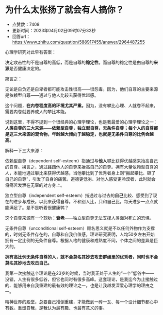 # 为什么太张扬了就会有人搞你？
- 点赞数：7408
- 更新时间：2023年04月02日09时07分32秒
- 回答url：https://www.zhihu.com/question/588917455/answer/2964487255
<body>
 <p data-pid="L4g1ctG2">心理学研究对此早有答案：</p>
 <p data-pid="f3t4gM42">决定攻击性的不是自尊的高低，而是自尊的<b>稳定性</b>。而自尊的稳定性是由自尊的<b>来源</b>是否健康决定的。</p>
 <p data-pid="FZ4Z0_dZ">简言之：</p>
 <p data-pid="MDleg12B">无论是自负还是自卑者都可能攻击性很高——很怨毒。因为，他们自尊的主要来源是依赖型自尊——通过与他人比较去获得优越感。</p>
 <p data-pid="TX_WE7_D">这个问题，<b>在内卷程度高的环境尤其严重。</b>因为，没有攀比心理、人就卷不起来，需要内卷就要养成人的攀比本能。</p>
 <p data-pid="1PNl3bFy">说到这里，不得不提到一个很经典的心理学理论，也是我最爱的心理学理论之一：<b>人类自尊的三大来源——依赖型自尊，独立型自尊，无条件自尊；每个人的自尊都是这三大来源的混合物，年龄越大倾向于越稳定，也就是无条件自尊的比例会越高。</b></p>
 <p data-pid="lIfcMkv4">解释一下三大来源：</p>
 <p data-pid="ZCSd2URo">依赖型自尊（dependent self-esteem）指通过与<b>他人</b>攀比获得优越感来抬高自己的自尊。换言之，通过践踏他人的自尊来抬高自己的自尊。拥有大量依赖型自尊的人，本能地通过攀比来获得优越感，当他攀比到了优秀者身上则“搬起攀比、砸了自己的自尊”，引发了自身的痛苦。道德更低劣、对他人感受更冷漠者，此时就会将痛苦发泄在无辜的对方身上。</p>
 <p data-pid="QJ2HXH0i">独立型自尊（independent self-esteem）指通过与过去的<b>自己</b>比较、感受到了现在的进步与成长，以此来获得自尊。不和别人比，只和自己比，每天进步一点点就能满足了。是不是听着很健康鸭？</p>
 <p data-pid="BwXXTX3d">这个自尊来源有一个软肋：<b>衰老</b>——独立型自尊无法支撑人类面对死亡的恐惧。</p>
 <p data-pid="QfF1ztgo">无条件自尊（unconditional self-esteem）顾名思义就是不以任何外物作为支撑的，时刻无条件存在的，自尊和自我价值感。理论研究表明，人均50岁左右开始拥有一定比例的无条件自尊。根据人格的健康和成熟度不同，个体之间的差异是巨大的。</p>
 <p data-pid="slGHO7ME"><b>拥有高比例无条件自尊的人，就不会莫名其妙去攻击群组里的优秀者，同时也不会莫名其妙地去攻击自己。</b></p>
 <p data-pid="SdHqAaHS">我第一次接触这个理论是在23岁的时候，当时我正处于人生的“一个”低谷中——没错，人生有很多低谷，但它也同时有很多高峰。这套理论，是我迄今为止接触过的、能够用来自我重建的最有效的理论之一，也是让我越发深爱心理学的理由之一。</p>
 <p data-pid="vhngxz2a">精神世界的殿堂，总要自己推倒重建，才能做到一砖一瓦、每一个设计细节都心中有数。重塑自我，是我认为最有趣、也最有意义的事。</p>
</body>